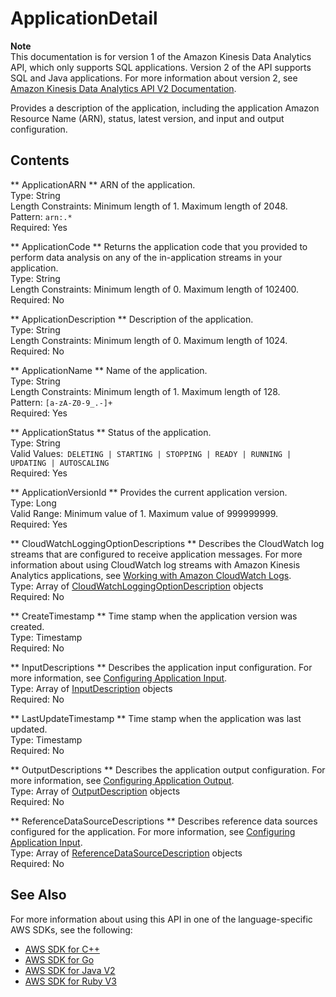 # ApplicationDetail<a name="API_ApplicationDetail"></a>

**Note**  
This documentation is for version 1 of the Amazon Kinesis Data Analytics API, which only supports SQL applications\. Version 2 of the API supports SQL and Java applications\. For more information about version 2, see [Amazon Kinesis Data Analytics API V2 Documentation](/kinesisanalytics/latest/apiv2/Welcome.html)\.

Provides a description of the application, including the application Amazon Resource Name \(ARN\), status, latest version, and input and output configuration\.

## Contents<a name="API_ApplicationDetail_Contents"></a>

 ** ApplicationARN **   <a name="analytics-Type-ApplicationDetail-ApplicationARN"></a>
ARN of the application\.  
Type: String  
Length Constraints: Minimum length of 1\. Maximum length of 2048\.  
Pattern: `arn:.*`   
Required: Yes

 ** ApplicationCode **   <a name="analytics-Type-ApplicationDetail-ApplicationCode"></a>
Returns the application code that you provided to perform data analysis on any of the in\-application streams in your application\.  
Type: String  
Length Constraints: Minimum length of 0\. Maximum length of 102400\.  
Required: No

 ** ApplicationDescription **   <a name="analytics-Type-ApplicationDetail-ApplicationDescription"></a>
Description of the application\.  
Type: String  
Length Constraints: Minimum length of 0\. Maximum length of 1024\.  
Required: No

 ** ApplicationName **   <a name="analytics-Type-ApplicationDetail-ApplicationName"></a>
Name of the application\.  
Type: String  
Length Constraints: Minimum length of 1\. Maximum length of 128\.  
Pattern: `[a-zA-Z0-9_.-]+`   
Required: Yes

 ** ApplicationStatus **   <a name="analytics-Type-ApplicationDetail-ApplicationStatus"></a>
Status of the application\.  
Type: String  
Valid Values:` DELETING | STARTING | STOPPING | READY | RUNNING | UPDATING | AUTOSCALING`   
Required: Yes

 ** ApplicationVersionId **   <a name="analytics-Type-ApplicationDetail-ApplicationVersionId"></a>
Provides the current application version\.  
Type: Long  
Valid Range: Minimum value of 1\. Maximum value of 999999999\.  
Required: Yes

 ** CloudWatchLoggingOptionDescriptions **   <a name="analytics-Type-ApplicationDetail-CloudWatchLoggingOptionDescriptions"></a>
Describes the CloudWatch log streams that are configured to receive application messages\. For more information about using CloudWatch log streams with Amazon Kinesis Analytics applications, see [Working with Amazon CloudWatch Logs](https://docs.aws.amazon.com/kinesisanalytics/latest/dev/cloudwatch-logs.html)\.   
Type: Array of [CloudWatchLoggingOptionDescription](API_CloudWatchLoggingOptionDescription.md) objects  
Required: No

 ** CreateTimestamp **   <a name="analytics-Type-ApplicationDetail-CreateTimestamp"></a>
Time stamp when the application version was created\.  
Type: Timestamp  
Required: No

 ** InputDescriptions **   <a name="analytics-Type-ApplicationDetail-InputDescriptions"></a>
Describes the application input configuration\. For more information, see [Configuring Application Input](https://docs.aws.amazon.com/kinesisanalytics/latest/dev/how-it-works-input.html)\.   
Type: Array of [InputDescription](API_InputDescription.md) objects  
Required: No

 ** LastUpdateTimestamp **   <a name="analytics-Type-ApplicationDetail-LastUpdateTimestamp"></a>
Time stamp when the application was last updated\.  
Type: Timestamp  
Required: No

 ** OutputDescriptions **   <a name="analytics-Type-ApplicationDetail-OutputDescriptions"></a>
Describes the application output configuration\. For more information, see [Configuring Application Output](https://docs.aws.amazon.com/kinesisanalytics/latest/dev/how-it-works-output.html)\.   
Type: Array of [OutputDescription](API_OutputDescription.md) objects  
Required: No

 ** ReferenceDataSourceDescriptions **   <a name="analytics-Type-ApplicationDetail-ReferenceDataSourceDescriptions"></a>
Describes reference data sources configured for the application\. For more information, see [Configuring Application Input](https://docs.aws.amazon.com/kinesisanalytics/latest/dev/how-it-works-input.html)\.   
Type: Array of [ReferenceDataSourceDescription](API_ReferenceDataSourceDescription.md) objects  
Required: No

## See Also<a name="API_ApplicationDetail_SeeAlso"></a>

For more information about using this API in one of the language\-specific AWS SDKs, see the following:
+  [AWS SDK for C\+\+](https://docs.aws.amazon.com/goto/SdkForCpp/kinesisanalytics-2015-08-14/ApplicationDetail) 
+  [AWS SDK for Go](https://docs.aws.amazon.com/goto/SdkForGoV1/kinesisanalytics-2015-08-14/ApplicationDetail) 
+  [AWS SDK for Java V2](https://docs.aws.amazon.com/goto/SdkForJavaV2/kinesisanalytics-2015-08-14/ApplicationDetail) 
+  [AWS SDK for Ruby V3](https://docs.aws.amazon.com/goto/SdkForRubyV3/kinesisanalytics-2015-08-14/ApplicationDetail) 